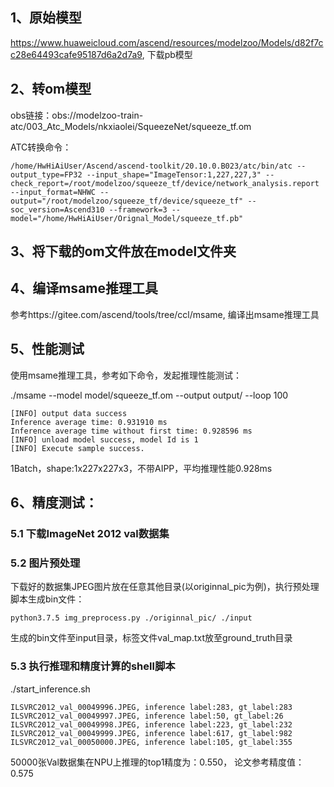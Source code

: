 ## 1、原始模型
https://www.huaweicloud.com/ascend/resources/modelzoo/Models/d82f7cc28e64493cafe95187d6a2d7a9, 下载pb模型

## 2、转om模型
obs链接：obs://modelzoo-train-atc/003_Atc_Models/nkxiaolei/SqueezeNet/squeeze_tf.om

ATC转换命令：
```
/home/HwHiAiUser/Ascend/ascend-toolkit/20.10.0.B023/atc/bin/atc --output_type=FP32 --input_shape="ImageTensor:1,227,227,3" --check_report=/root/modelzoo/squeeze_tf/device/network_analysis.report --input_format=NHWC --output="/root/modelzoo/squeeze_tf/device/squeeze_tf" --soc_version=Ascend310 --framework=3 --model="/home/HwHiAiUser/Orignal_Model/squeeze_tf.pb" 
```

## 3、将下载的om文件放在model文件夹

## 4、编译msame推理工具
参考https://gitee.com/ascend/tools/tree/ccl/msame, 编译出msame推理工具

## 5、性能测试
使用msame推理工具，参考如下命令，发起推理性能测试： 

./msame --model model/squeeze_tf.om --output output/ --loop 100
```
[INFO] output data success
Inference average time: 0.931910 ms
Inference average time without first time: 0.928596 ms
[INFO] unload model success, model Id is 1
[INFO] Execute sample success.
```
1Batch，shape:1x227x227x3，不带AIPP，平均推理性能0.928ms

## 6、精度测试：

### 5.1 下载ImageNet 2012 val数据集

### 5.2 图片预处理
下载好的数据集JPEG图片放在任意其他目录(以originnal_pic为例)，执行预处理脚本生成bin文件：
```
python3.7.5 img_preprocess.py ./originnal_pic/ ./input
```
生成的bin文件至input目录，标签文件val_map.txt放至ground_truth目录

### 5.3 执行推理和精度计算的shell脚本
./start_inference.sh
```
ILSVRC2012_val_00049996.JPEG, inference label:283, gt_label:283
ILSVRC2012_val_00049997.JPEG, inference label:50, gt_label:26
ILSVRC2012_val_00049998.JPEG, inference label:223, gt_label:232
ILSVRC2012_val_00049999.JPEG, inference label:617, gt_label:982
ILSVRC2012_val_00050000.JPEG, inference label:105, gt_label:355
```
50000张Val数据集在NPU上推理的top1精度为：0.550， 论文参考精度值：0.575